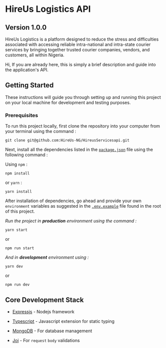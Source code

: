 # HireUs Logistics API

## Version 1.0.0

HireUs Logistics is a platform designed to reduce the stress and difficulties associated with accessing reliable intra-national and intra-state courier services by bringing together trusted courier companies, vendors, and customers, all within Nigeria.

Hi,
If you are already here, this is simply a brief description and guide into the application's API.

## Getting Started

These instructions will guide you through setting up and running this project on your local machine for development and testing purposes.

### Prerequisites

To run this project locally, first clone the repository into your computer from your terminal using the command :

```text
git clone git@github.com:HireUs-NG/HireusServicesapi.git
```

Next, install all the dependencies listed in the [`package.json`](package.json) file using the following command :

Using `npm` :

```text
npm install
```

or `yarn` :

```text
yarn install
```

After installation of dependencies, go ahead and provide your own `environment` variables as suggested in the [`.env.example`](.env.example) file found in the root of this project.

_Run the project in **production** environment using the command :_

```text
yarn start
```

or

```text
npm run start
```

_And in **development** environment using :_

```text
yarn dev
```

or

```text
npm run dev
```

## Core Development Stack

- [Expressjs](https://www.expressjs.com) - Nodejs framework

- [Typescript](https://www.typescriptlang.org) - Javascript extension for static typing

- [MongoDB](https://www.mongodb.com) - For database management

- [Joi](https://www.joi.dev) - For `request` `body` validations
